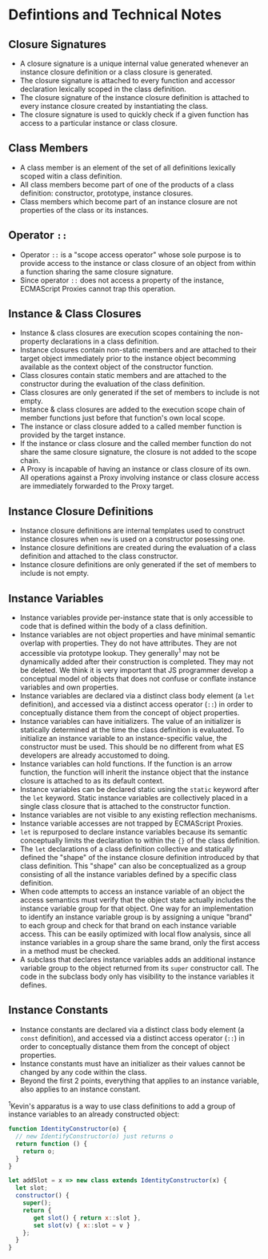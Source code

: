 # Defintions and Technical Notes

## Closure Signatures

- A closure signature is a unique internal value generated whenever an instance closure definition or a class closure is generated.
- The closure signature is attached to every function and accessor declaration lexically scoped in the class definition. 
- The closure signature of the instance closure definition is attached to every instance closure created by instantiating the class.
- The closure signature is used to quickly check if a given function has access to a particular instance or class closure.

## Class Members

- A class member is an element of the set of all definitions lexically scoped witin a class definition.
- All class members become part of one of the products of a class definition: constructor, prototype, instance closures.
- Class members which become part of an instance closure are not properties of the class or its instances.

## Operator `::`

- Operator `::` is a "scope access operator" whose sole purpose is to provide access to the instance or class closure of an object from within a function sharing the same closure signature.
- Since operator `::` does not access a property of the instance, ECMAScript Proxies cannot trap this operation.

## Instance & Class Closures

- Instance & class closures are execution scopes containing the non-property declarations in a class definition.
- Instance closures contain non-static members and are attached to their target object immediately prior to the instance object becomming available as the context object of the constructor function.
- Class closures contain static members and are attached to the constructor during the evaluation of the class definition.
- Class closures are only generated if the set of members to include is not empty.
- Instance & class closures are added to the execution scope chain of member functions just before that function's own local scope.
- The instance or class closure added to a called member function is provided by the target instance.
- If the instance or class closure and the called member function do not share the same closure signature, the closure is not added to the scope chain.
- A Proxy is incapable of having an instance or class closure of its own. All operations against a Proxy involving instance or class closure access are immediately forwarded to the Proxy target. 

## Instance Closure Definitions

- Instance closure definitions are internal templates used to construct instance closures when `new` is used on a constructor posessing one.
- Instance closure definitions are created during the evaluation of a class definition and attached to the class constructor.
- Instance closure definitions are only generated if the set of members to include is not empty.

## Instance Variables

- Instance variables provide per-instance state that is only accessible to code that is defined within the body of a class definition.
- Instance variables are not object properties and have minimal semantic overlap with properties. They do not have attributes. They are not accessible via prototype lookup. They generally<sup>1</sup> may not be dynamically added after their construction is completed. They may not be deleted. We think it is very important that JS programmer develop a conceptual model of objects that does not confuse or conflate instance variables and own properties.
- Instance variables are declared via a distinct class body element (a `let` definition), and accessed via a distinct access operator (`::`) in order to conceptually distance them from the concept of object properties.
- Instance variables can have initializers. The value of an initializer is statically determined at the time the class definition is evaluated. To initialize an instance variable to an instance-specific value, the constructor must be used. This should be no different from what ES developers are already accustomed to doing.
- Instance variables can hold functions. If the function is an arrow function, the function will inherit the instance object that the instance closure is attached to as its default context.
- Instance variables can be declared static using the `static` keyword after the `let` keyword. Static instance variables are collectively placed in a single class closure that is attached to the constructor function.
- Instance variables are not visible to any existing reflection mechanisms.
- Instance variable accesses are not trapped by ECMAScript Proxies.
- `let` is repurposed to declare instance variables because its semantic conceptually limits the declaration to within the `{}` of the class definition.
- The `let` declarations of a class definition collective and statically defined the "shape" of the instance closure definition introduced by that class definition. This "shape" can also be conceptualized as a group consisting of all the instance variables defined by a specific class definition.
- When code attempts to access an instance variable of an object the access semantics must verify that the object state actually includes the instance variable group for that object. One way for an implementation to identify an instance variable group is by assigning a unique "brand" to each group and check for that brand on each instance variable access. This can be easily optimized with local flow analysis, since all instance variables in a group share the same brand, only the first access in a method must be checked.
- A subclass that declares instance variables adds an additional instance variable group to the object returned from its `super` constructor call. The code in the subclass body only has visibility to the instance variables it defines.

## Instance Constants

- Instance constants are declared via a distinct class body element (a `const` definition), and accessed via a distinct access operator (`::`) in order to conceptually distance them from the concept of object properties.
- Instance constants must have an initializer as their values cannot be changed by any code within the class.
- Beyond the first 2 points, everything that applies to an instance variable, also applies to an instance constant.

<sup>1</sup>Kevin's apparatus is a way to use class definitions to add a group of instance variables to an already constructed object:

```js
function IdentityConstructor(o) {
  // new IdentifyConstructor(o) just returns o
  return function () {
    return o;
  }
}

let addSlot = x => new class extends IdentityConstructor(x) {
  let slot;
  constructor() {
    super();
    return {
       get slot() { return x::slot },
       set slot(v) { x::slot = v }
    };
  }
}
```
